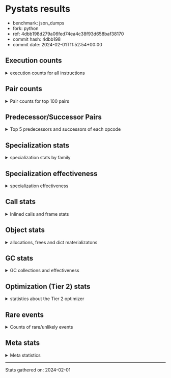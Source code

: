 
# Pystats results

- benchmark: json_dumps
- fork: python
- ref: 4dbb198d279a06fed74ea4c38f93d658baf38170
- commit hash: 4dbb198
- commit date: 2024-02-01T11:52:54+00:00

## Execution counts

<details>
<summary> execution counts for all instructions </summary>

|Name | Count | Self | Cumulative | Miss ratio | 
|---|---:|---:|---:|---:|
| LOAD_FAST | 71,701,640 | 23.1% | 23.1% |  |
| TO_BOOL_BOOL | 25,606,200 | 8.3% | 31.4% |  |
| LOAD_ATTR_INSTANCE_VALUE | 20,484,960 | 6.6% | 38.0% |  |
| POP_JUMP_IF_FALSE | 17,924,560 | 5.8% | 43.8% |  |
| LOAD_GLOBAL_MODULE | 15,365,020 | 5.0% | 48.8% |  |
| LOAD_GLOBAL_BUILTIN | 15,363,780 | 5.0% | 53.7% |  |
| STORE_FAST | 12,805,160 | 4.1% | 57.8% |  |
| LOAD_CONST | 12,803,280 | 4.1% | 62.0% |  |
| POP_JUMP_IF_NOT_NONE | 12,803,200 | 4.1% | 66.1% |  |
| POP_JUMP_IF_TRUE | 10,242,560 | 3.3% | 69.4% |  |
| CALL | 7,685,600 | 2.5% | 71.9% |  |
| RESUME_CHECK | 7,682,540 | 2.5% | 74.4% |  |
| RETURN_VALUE | 7,682,000 | 2.5% | 76.9% |  |
| JUMP_FORWARD | 7,681,920 | 2.5% | 79.3% |  |
| LOAD_ATTR | 5,123,560 | 1.7% | 81.0% |  |
| BUILD_TUPLE | 5,121,280 | 1.7% | 82.6% |  |
| LOAD_FAST_LOAD_FAST | 5,121,280 | 1.7% | 84.3% |  |
| CALL_ISINSTANCE | 5,121,240 | 1.7% | 85.9% |  |
| LOAD_ATTR_METHOD_WITH_VALUES | 5,121,240 | 1.7% | 87.6% |  |
| LOAD_ATTR_NONDESCRIPTOR_WITH_VALUES | 5,121,240 | 1.7% | 89.3% |  |
| ENTER_EXECUTOR | 2,562,880 | 0.8% | 90.1% |  |
| PUSH_NULL | 2,562,520 | 0.8% | 90.9% |  |
| TO_BOOL | 2,561,860 | 0.8% | 91.7% |  |
| POP_TOP | 2,561,360 | 0.8% | 92.6% |  |
| MAKE_FUNCTION | 2,560,640 | 0.8% | 93.4% |  |
| UNARY_NEGATIVE | 2,560,640 | 0.8% | 94.2% |  |
| BUILD_MAP | 2,560,640 | 0.8% | 95.0% |  |
| CALL_KW | 2,560,640 | 0.8% | 95.9% |  |
| POP_JUMP_IF_NONE | 2,560,640 | 0.8% | 96.7% |  |
| SET_FUNCTION_ATTRIBUTE | 2,560,640 | 0.8% | 97.5% |  |
| CALL_METHOD_DESCRIPTOR_O | 2,560,620 | 0.8% | 98.3% |  |
| CALL_PY_EXACT_ARGS | 2,560,620 | 0.8% | 99.2% |  |
| LOAD_ATTR_METHOD_NO_DICT | 2,560,620 | 0.8% | 100.0% |  |
| FOR_ITER_RANGE | 4,160 | 0.0% | 100.0% |  |
| GET_ITER | 1,600 | 0.0% | 100.0% |  |
| FOR_ITER_LIST | 1,500 | 0.0% | 100.0% |  |
| LOAD_ATTR_MODULE | 1,300 | 0.0% | 100.0% |  |
| JUMP_BACKWARD | 1,020 | 0.0% | 100.0% |  |
| STORE_FAST_STORE_FAST | 880 | 0.0% | 100.0% |  |
| UNPACK_SEQUENCE_TWO_TUPLE | 860 | 0.0% | 100.0% |  |
| INTERPRETER_EXIT | 640 | 0.0% | 100.0% |  |
| LOAD_GLOBAL | 640 | 0.0% | 100.0% |  |
| RETURN_CONST | 640 | 0.0% | 100.0% |  |
| LOAD_DEREF | 160 | 0.0% | 100.0% |  |
| FOR_ITER | 120 | 0.0% | 100.0% |  |
| RESUME | 100 | 0.0% | 100.0% |  |
| NOP | 80 | 0.0% | 100.0% |  |
| CALL_FUNCTION_EX | 80 | 0.0% | 100.0% |  |
| COPY_FREE_VARS | 80 | 0.0% | 100.0% |  |
| BINARY_OP_SUBTRACT_FLOAT | 60 | 0.0% | 100.0% |  |
| CALL_BUILTIN_CLASS | 60 | 0.0% | 100.0% |  |
| COMPARE_OP_INT | 60 | 0.0% | 100.0% |  |
| BINARY_OP | 40 | 0.0% | 100.0% |  |
| COMPARE_OP | 40 | 0.0% | 100.0% |  |
| UNPACK_SEQUENCE | 40 | 0.0% | 100.0% |  |


</details>

## Pair counts

<details>
<summary> Pair counts for top 100 pairs </summary>

|Pair | Count | Self | Cumulative | 
|---|---:|---:|---:|
| TO_BOOL_BOOL POP_JUMP_IF_FALSE | 17,924,340 | 5.8% | 5.8% |
| LOAD_FAST LOAD_ATTR_INSTANCE_VALUE | 17,924,200 | 5.8% | 11.6% |
| LOAD_FAST TO_BOOL_BOOL | 15,363,600 | 5.0% | 16.5% |
| LOAD_FAST POP_JUMP_IF_NOT_NONE | 10,242,560 | 3.3% | 19.8% |
| POP_JUMP_IF_FALSE LOAD_FAST | 10,242,560 | 3.3% | 23.1% |
| POP_JUMP_IF_NOT_NONE LOAD_FAST | 10,242,560 | 3.3% | 26.4% |
| JUMP_FORWARD LOAD_FAST | 7,681,920 | 2.5% | 28.9% |
| STORE_FAST JUMP_FORWARD | 7,681,920 | 2.5% | 31.4% |
| LOAD_ATTR_INSTANCE_VALUE LOAD_FAST | 7,681,860 | 2.5% | 33.9% |
| TO_BOOL_BOOL POP_JUMP_IF_TRUE | 7,681,860 | 2.5% | 36.4% |
| RESUME_CHECK LOAD_FAST | 5,121,860 | 1.7% | 38.0% |
| LOAD_FAST LOAD_CONST | 5,121,360 | 1.7% | 39.7% |
| LOAD_GLOBAL_BUILTIN LOAD_FAST | 5,121,300 | 1.7% | 41.3% |
| POP_JUMP_IF_TRUE LOAD_FAST | 5,121,280 | 1.7% | 43.0% |
| LOAD_ATTR_METHOD_WITH_VALUES LOAD_FAST | 5,121,240 | 1.7% | 44.6% |
| LOAD_ATTR_NONDESCRIPTOR_WITH_VALUES LOAD_FAST | 5,121,240 | 1.7% | 46.3% |
| LOAD_FAST LOAD_ATTR_NONDESCRIPTOR_WITH_VALUES | 5,121,200 | 1.7% | 47.9% |
| LOAD_FAST LOAD_GLOBAL_BUILTIN | 5,121,200 | 1.7% | 49.6% |
| POP_JUMP_IF_FALSE LOAD_GLOBAL_MODULE | 5,121,200 | 1.7% | 51.2% |
| CALL_ISINSTANCE TO_BOOL_BOOL | 5,121,200 | 1.7% | 52.9% |
| LOAD_ATTR_INSTANCE_VALUE TO_BOOL_BOOL | 5,121,200 | 1.7% | 54.5% |
| PUSH_NULL LOAD_FAST | 2,561,920 | 0.8% | 55.4% |
| STORE_FAST LOAD_FAST | 2,561,320 | 0.8% | 56.2% |
| LOAD_FAST PUSH_NULL | 2,561,160 | 0.8% | 57.0% |
| LOAD_FAST TO_BOOL | 2,560,880 | 0.8% | 57.8% |
| CALL STORE_FAST | 2,560,740 | 0.8% | 58.7% |
| TO_BOOL POP_JUMP_IF_TRUE | 2,560,700 | 0.8% | 59.5% |
| LOAD_FAST_LOAD_FAST LOAD_ATTR | 2,560,680 | 0.8% | 60.3% |
| CALL RETURN_VALUE | 2,560,660 | 0.8% | 61.2% |
| MAKE_FUNCTION SET_FUNCTION_ATTRIBUTE | 2,560,640 | 0.8% | 62.0% |
| RETURN_VALUE POP_TOP | 2,560,640 | 0.8% | 62.8% |
| RETURN_VALUE RETURN_VALUE | 2,560,640 | 0.8% | 63.6% |
| RETURN_VALUE STORE_FAST | 2,560,640 | 0.8% | 64.5% |
| UNARY_NEGATIVE BUILD_TUPLE | 2,560,640 | 0.8% | 65.3% |
| BUILD_MAP STORE_FAST | 2,560,640 | 0.8% | 66.1% |
| BUILD_TUPLE LOAD_CONST | 2,560,640 | 0.8% | 66.9% |
| LOAD_ATTR LOAD_FAST_LOAD_FAST | 2,560,640 | 0.8% | 67.8% |
| LOAD_CONST MAKE_FUNCTION | 2,560,640 | 0.8% | 68.6% |
| LOAD_CONST CALL | 2,560,640 | 0.8% | 69.4% |
| LOAD_CONST CALL_KW | 2,560,640 | 0.8% | 70.2% |
| LOAD_CONST LOAD_CONST | 2,560,640 | 0.8% | 71.1% |
| POP_JUMP_IF_FALSE BUILD_MAP | 2,560,640 | 0.8% | 71.9% |
| POP_JUMP_IF_NONE LOAD_FAST | 2,560,640 | 0.8% | 72.7% |
| POP_JUMP_IF_TRUE LOAD_CONST | 2,560,640 | 0.8% | 73.5% |
| SET_FUNCTION_ATTRIBUTE STORE_FAST | 2,560,640 | 0.8% | 74.4% |
| CALL RESUME_CHECK | 2,560,620 | 0.8% | 75.2% |
| CALL_KW RESUME_CHECK | 2,560,620 | 0.8% | 76.0% |
| CALL_METHOD_DESCRIPTOR_O RETURN_VALUE | 2,560,620 | 0.8% | 76.9% |
| CALL_PY_EXACT_ARGS RESUME_CHECK | 2,560,620 | 0.8% | 77.7% |
| LOAD_ATTR_INSTANCE_VALUE CALL | 2,560,620 | 0.8% | 78.5% |
| LOAD_ATTR_INSTANCE_VALUE POP_JUMP_IF_NOT_NONE | 2,560,620 | 0.8% | 79.3% |
| LOAD_ATTR_METHOD_NO_DICT LOAD_FAST | 2,560,620 | 0.8% | 80.2% |
| LOAD_GLOBAL_BUILTIN BUILD_TUPLE | 2,560,620 | 0.8% | 81.0% |
| LOAD_GLOBAL_BUILTIN LOAD_ATTR | 2,560,620 | 0.8% | 81.8% |
| LOAD_GLOBAL_MODULE UNARY_NEGATIVE | 2,560,620 | 0.8% | 82.6% |
| LOAD_GLOBAL_MODULE LOAD_FAST_LOAD_FAST | 2,560,620 | 0.8% | 83.5% |
| LOAD_GLOBAL_MODULE POP_JUMP_IF_NONE | 2,560,620 | 0.8% | 84.3% |
| LOAD_GLOBAL_MODULE STORE_FAST | 2,560,620 | 0.8% | 85.1% |
| POP_TOP ENTER_EXECUTOR | 2,560,600 | 0.8% | 85.9% |
| BUILD_TUPLE CALL_ISINSTANCE | 2,560,600 | 0.8% | 86.8% |
| LOAD_ATTR LOAD_GLOBAL_MODULE | 2,560,600 | 0.8% | 87.6% |
| LOAD_CONST LOAD_ATTR_METHOD_NO_DICT | 2,560,600 | 0.8% | 88.4% |
| LOAD_FAST CALL_METHOD_DESCRIPTOR_O | 2,560,600 | 0.8% | 89.2% |
| LOAD_FAST CALL_PY_EXACT_ARGS | 2,560,600 | 0.8% | 90.1% |
| LOAD_FAST LOAD_ATTR_METHOD_WITH_VALUES | 2,560,600 | 0.8% | 90.9% |
| LOAD_FAST_LOAD_FAST LOAD_ATTR_INSTANCE_VALUE | 2,560,600 | 0.8% | 91.7% |
| POP_JUMP_IF_NOT_NONE LOAD_GLOBAL_MODULE | 2,560,600 | 0.8% | 92.6% |
| POP_JUMP_IF_TRUE LOAD_GLOBAL_MODULE | 2,560,600 | 0.8% | 93.4% |
| STORE_FAST LOAD_GLOBAL_BUILTIN | 2,560,600 | 0.8% | 94.2% |
| LOAD_ATTR_INSTANCE_VALUE LOAD_GLOBAL_BUILTIN | 2,560,600 | 0.8% | 95.0% |
| LOAD_GLOBAL_BUILTIN CALL_ISINSTANCE | 2,560,600 | 0.8% | 95.9% |
| LOAD_GLOBAL_BUILTIN LOAD_GLOBAL_BUILTIN | 2,560,600 | 0.8% | 96.7% |
| LOAD_GLOBAL_MODULE LOAD_ATTR_METHOD_WITH_VALUES | 2,560,600 | 0.8% | 97.5% |
| LOAD_GLOBAL_MODULE LOAD_GLOBAL_MODULE | 2,560,600 | 0.8% | 98.3% |
| RESUME_CHECK LOAD_GLOBAL_BUILTIN | 2,560,600 | 0.8% | 99.2% |
| ENTER_EXECUTOR CALL | 2,559,720 | 0.8% | 100.0% |
| CALL CALL | 2,600 | 0.0% | 100.0% |
| ENTER_EXECUTOR FOR_ITER_RANGE | 2,600 | 0.0% | 100.0% |
| FOR_ITER_RANGE ENTER_EXECUTOR | 2,220 | 0.0% | 100.0% |
| LOAD_ATTR LOAD_ATTR | 1,640 | 0.0% | 100.0% |
| LOAD_FAST GET_ITER | 1,600 | 0.0% | 100.0% |
| FOR_ITER_RANGE STORE_FAST | 1,520 | 0.0% | 100.0% |
| LOAD_FAST CALL | 1,320 | 0.0% | 100.0% |
| LOAD_ATTR_MODULE PUSH_NULL | 1,240 | 0.0% | 100.0% |
| LOAD_GLOBAL_MODULE LOAD_ATTR_MODULE | 1,240 | 0.0% | 100.0% |
| STORE_FAST LOAD_GLOBAL_MODULE | 1,160 | 0.0% | 100.0% |
| GET_ITER FOR_ITER_RANGE | 920 | 0.0% | 100.0% |
| STORE_FAST_STORE_FAST LOAD_FAST | 880 | 0.0% | 100.0% |
| UNPACK_SEQUENCE_TWO_TUPLE STORE_FAST_STORE_FAST | 860 | 0.0% | 100.0% |
| FOR_ITER_LIST UNPACK_SEQUENCE_TWO_TUPLE | 840 | 0.0% | 100.0% |
| TO_BOOL TO_BOOL | 820 | 0.0% | 100.0% |
| CALL POP_TOP | 720 | 0.0% | 100.0% |
| POP_TOP JUMP_BACKWARD | 680 | 0.0% | 100.0% |
| RETURN_CONST INTERPRETER_EXIT | 640 | 0.0% | 100.0% |
| FOR_ITER_LIST RETURN_CONST | 640 | 0.0% | 100.0% |
| CACHE RESUME_CHECK | 620 | 0.0% | 100.0% |
| GET_ITER FOR_ITER_LIST | 620 | 0.0% | 100.0% |
| PUSH_NULL CALL | 600 | 0.0% | 100.0% |
| JUMP_BACKWARD FOR_ITER_RANGE | 600 | 0.0% | 100.0% |
| ENTER_EXECUTOR FOR_ITER_LIST | 560 | 0.0% | 100.0% |


</details>

## Predecessor/Successor Pairs

<details>
<summary> Top 5 predecessors and successors of each opcode </summary>

### CACHE

<details>
<summary> Successors and predecessors for CACHE </summary>

|Successors | Count | Percentage | 
|---|---:|---:|
| RESUME_CHECK | 620 | 96.9% |
| RESUME | 20 | 3.1% |


</details>

### GET_ITER

<details>
<summary> Successors and predecessors for GET_ITER </summary>

|Predecessors | Count | Percentage | 
|---|---:|---:|
| LOAD_FAST | 1,600 | 100.0% |

|Successors | Count | Percentage | 
|---|---:|---:|
| FOR_ITER_RANGE | 920 | 57.5% |
| FOR_ITER_LIST | 620 | 38.8% |
| FOR_ITER | 60 | 3.8% |


</details>

### INTERPRETER_EXIT

<details>
<summary> Successors and predecessors for INTERPRETER_EXIT </summary>

|Predecessors | Count | Percentage | 
|---|---:|---:|
| RETURN_CONST | 640 | 100.0% |


</details>

### MAKE_FUNCTION

<details>
<summary> Successors and predecessors for MAKE_FUNCTION </summary>

|Predecessors | Count | Percentage | 
|---|---:|---:|
| LOAD_CONST | 2,560,640 | 100.0% |

|Successors | Count | Percentage | 
|---|---:|---:|
| SET_FUNCTION_ATTRIBUTE | 2,560,640 | 100.0% |


</details>

### NOP

<details>
<summary> Successors and predecessors for NOP </summary>

|Predecessors | Count | Percentage | 
|---|---:|---:|
| POP_TOP | 80 | 100.0% |

|Successors | Count | Percentage | 
|---|---:|---:|
| LOAD_DEREF | 80 | 100.0% |


</details>

### POP_TOP

<details>
<summary> Successors and predecessors for POP_TOP </summary>

|Predecessors | Count | Percentage | 
|---|---:|---:|
| RETURN_VALUE | 2,560,640 | 100.0% |
| CALL | 720 | 0.0% |

|Successors | Count | Percentage | 
|---|---:|---:|
| ENTER_EXECUTOR | 2,560,600 | 100.0% |
| JUMP_BACKWARD | 680 | 0.0% |
| NOP | 80 | 0.0% |


</details>

### PUSH_NULL

<details>
<summary> Successors and predecessors for PUSH_NULL </summary>

|Predecessors | Count | Percentage | 
|---|---:|---:|
| LOAD_FAST | 2,561,160 | 99.9% |
| LOAD_ATTR_MODULE | 1,240 | 0.0% |
| LOAD_DEREF | 80 | 0.0% |
| LOAD_ATTR | 40 | 0.0% |

|Successors | Count | Percentage | 
|---|---:|---:|
| LOAD_FAST | 2,561,920 | 100.0% |
| CALL | 600 | 0.0% |


</details>

### RETURN_VALUE

<details>
<summary> Successors and predecessors for RETURN_VALUE </summary>

|Predecessors | Count | Percentage | 
|---|---:|---:|
| CALL | 2,560,660 | 33.3% |
| RETURN_VALUE | 2,560,640 | 33.3% |
| CALL_METHOD_DESCRIPTOR_O | 2,560,620 | 33.3% |
| LOAD_FAST | 80 | 0.0% |

|Successors | Count | Percentage | 
|---|---:|---:|
| POP_TOP | 2,560,640 | 33.3% |
| RETURN_VALUE | 2,560,640 | 33.3% |
| STORE_FAST | 2,560,640 | 33.3% |
| LOAD_GLOBAL | 40 | 0.0% |
| LOAD_GLOBAL_MODULE | 40 | 0.0% |


</details>

### TO_BOOL

<details>
<summary> Successors and predecessors for TO_BOOL </summary>

|Predecessors | Count | Percentage | 
|---|---:|---:|
| LOAD_FAST | 2,560,880 | 100.0% |
| TO_BOOL | 820 | 0.0% |
| CALL | 40 | 0.0% |
| LOAD_ATTR | 40 | 0.0% |
| CALL_ISINSTANCE | 40 | 0.0% |

|Successors | Count | Percentage | 
|---|---:|---:|
| POP_JUMP_IF_TRUE | 2,560,700 | 100.0% |
| TO_BOOL | 820 | 0.0% |
| TO_BOOL_BOOL | 200 | 0.0% |
| POP_JUMP_IF_FALSE | 140 | 0.0% |


</details>

### UNARY_NEGATIVE

<details>
<summary> Successors and predecessors for UNARY_NEGATIVE </summary>

|Predecessors | Count | Percentage | 
|---|---:|---:|
| LOAD_GLOBAL_MODULE | 2,560,620 | 100.0% |
| LOAD_GLOBAL | 20 | 0.0% |

|Successors | Count | Percentage | 
|---|---:|---:|
| BUILD_TUPLE | 2,560,640 | 100.0% |


</details>

### BINARY_OP

<details>
<summary> Successors and predecessors for BINARY_OP </summary>

|Predecessors | Count | Percentage | 
|---|---:|---:|
| LOAD_FAST | 40 | 100.0% |

|Successors | Count | Percentage | 
|---|---:|---:|
| STORE_FAST | 20 | 50.0% |
| BINARY_OP_SUBTRACT_FLOAT | 20 | 50.0% |


</details>

### BUILD_MAP

<details>
<summary> Successors and predecessors for BUILD_MAP </summary>

|Predecessors | Count | Percentage | 
|---|---:|---:|
| POP_JUMP_IF_FALSE | 2,560,640 | 100.0% |

|Successors | Count | Percentage | 
|---|---:|---:|
| STORE_FAST | 2,560,640 | 100.0% |


</details>

### BUILD_TUPLE

<details>
<summary> Successors and predecessors for BUILD_TUPLE </summary>

|Predecessors | Count | Percentage | 
|---|---:|---:|
| UNARY_NEGATIVE | 2,560,640 | 50.0% |
| LOAD_GLOBAL_BUILTIN | 2,560,620 | 50.0% |
| LOAD_GLOBAL | 20 | 0.0% |

|Successors | Count | Percentage | 
|---|---:|---:|
| LOAD_CONST | 2,560,640 | 50.0% |
| CALL_ISINSTANCE | 2,560,600 | 50.0% |
| CALL | 40 | 0.0% |


</details>

### CALL

<details>
<summary> Successors and predecessors for CALL </summary>

|Predecessors | Count | Percentage | 
|---|---:|---:|
| LOAD_CONST | 2,560,640 | 33.3% |
| LOAD_ATTR_INSTANCE_VALUE | 2,560,620 | 33.3% |
| ENTER_EXECUTOR | 2,559,720 | 33.3% |
| CALL | 2,600 | 0.0% |
| LOAD_FAST | 1,320 | 0.0% |

|Successors | Count | Percentage | 
|---|---:|---:|
| STORE_FAST | 2,560,740 | 33.3% |
| RETURN_VALUE | 2,560,660 | 33.3% |
| RESUME_CHECK | 2,560,620 | 33.3% |
| CALL | 2,600 | 0.0% |
| POP_TOP | 720 | 0.0% |


</details>

### CALL_FUNCTION_EX

<details>
<summary> Successors and predecessors for CALL_FUNCTION_EX </summary>

|Predecessors | Count | Percentage | 
|---|---:|---:|
| LOAD_FAST | 80 | 100.0% |

|Successors | Count | Percentage | 
|---|---:|---:|
| COPY_FREE_VARS | 80 | 100.0% |


</details>

### CALL_KW

<details>
<summary> Successors and predecessors for CALL_KW </summary>

|Predecessors | Count | Percentage | 
|---|---:|---:|
| LOAD_CONST | 2,560,640 | 100.0% |

|Successors | Count | Percentage | 
|---|---:|---:|
| RESUME_CHECK | 2,560,620 | 100.0% |
| RESUME | 20 | 0.0% |


</details>

### COMPARE_OP

<details>
<summary> Successors and predecessors for COMPARE_OP </summary>

|Predecessors | Count | Percentage | 
|---|---:|---:|
| LOAD_CONST | 40 | 100.0% |

|Successors | Count | Percentage | 
|---|---:|---:|
| POP_JUMP_IF_FALSE | 20 | 50.0% |
| COMPARE_OP_INT | 20 | 50.0% |


</details>

### COPY_FREE_VARS

<details>
<summary> Successors and predecessors for COPY_FREE_VARS </summary>

|Predecessors | Count | Percentage | 
|---|---:|---:|
| CALL_FUNCTION_EX | 80 | 100.0% |

|Successors | Count | Percentage | 
|---|---:|---:|
| RESUME_CHECK | 60 | 75.0% |
| RESUME | 20 | 25.0% |


</details>

### ENTER_EXECUTOR

<details>
<summary> Successors and predecessors for ENTER_EXECUTOR </summary>

|Predecessors | Count | Percentage | 
|---|---:|---:|
| POP_TOP | 2,560,600 | 99.9% |
| FOR_ITER_RANGE | 2,220 | 0.1% |
| JUMP_BACKWARD | 60 | 0.0% |

|Successors | Count | Percentage | 
|---|---:|---:|
| CALL | 2,559,720 | 99.9% |
| FOR_ITER_RANGE | 2,600 | 0.1% |
| FOR_ITER_LIST | 560 | 0.0% |


</details>

### FOR_ITER

<details>
<summary> Successors and predecessors for FOR_ITER </summary>

|Predecessors | Count | Percentage | 
|---|---:|---:|
| GET_ITER | 60 | 50.0% |
| JUMP_BACKWARD | 60 | 50.0% |

|Successors | Count | Percentage | 
|---|---:|---:|
| STORE_FAST | 40 | 33.3% |
| FOR_ITER_RANGE | 40 | 33.3% |
| UNPACK_SEQUENCE | 20 | 16.7% |
| FOR_ITER_LIST | 20 | 16.7% |


</details>

### JUMP_BACKWARD

<details>
<summary> Successors and predecessors for JUMP_BACKWARD </summary>

|Predecessors | Count | Percentage | 
|---|---:|---:|
| POP_TOP | 680 | 66.7% |
| FOR_ITER_RANGE | 340 | 33.3% |

|Successors | Count | Percentage | 
|---|---:|---:|
| FOR_ITER_RANGE | 600 | 58.8% |
| FOR_ITER_LIST | 300 | 29.4% |
| ENTER_EXECUTOR | 60 | 5.9% |
| FOR_ITER | 60 | 5.9% |


</details>

### JUMP_FORWARD

<details>
<summary> Successors and predecessors for JUMP_FORWARD </summary>

|Predecessors | Count | Percentage | 
|---|---:|---:|
| STORE_FAST | 7,681,920 | 100.0% |

|Successors | Count | Percentage | 
|---|---:|---:|
| LOAD_FAST | 7,681,920 | 100.0% |


</details>

### LOAD_ATTR

<details>
<summary> Successors and predecessors for LOAD_ATTR </summary>

|Predecessors | Count | Percentage | 
|---|---:|---:|
| LOAD_FAST_LOAD_FAST | 2,560,680 | 50.0% |
| LOAD_GLOBAL_BUILTIN | 2,560,620 | 50.0% |
| LOAD_ATTR | 1,640 | 0.0% |
| LOAD_FAST | 400 | 0.0% |
| LOAD_GLOBAL | 100 | 0.0% |

|Successors | Count | Percentage | 
|---|---:|---:|
| LOAD_FAST_LOAD_FAST | 2,560,640 | 50.0% |
| LOAD_GLOBAL_MODULE | 2,560,600 | 50.0% |
| LOAD_ATTR | 1,640 | 0.0% |
| LOAD_FAST | 160 | 0.0% |
| LOAD_ATTR_INSTANCE_VALUE | 160 | 0.0% |


</details>

### LOAD_CONST

<details>
<summary> Successors and predecessors for LOAD_CONST </summary>

|Predecessors | Count | Percentage | 
|---|---:|---:|
| LOAD_FAST | 5,121,360 | 40.0% |
| BUILD_TUPLE | 2,560,640 | 20.0% |
| LOAD_CONST | 2,560,640 | 20.0% |
| POP_JUMP_IF_TRUE | 2,560,640 | 20.0% |

|Successors | Count | Percentage | 
|---|---:|---:|
| MAKE_FUNCTION | 2,560,640 | 20.0% |
| CALL | 2,560,640 | 20.0% |
| CALL_KW | 2,560,640 | 20.0% |
| LOAD_CONST | 2,560,640 | 20.0% |
| LOAD_ATTR_METHOD_NO_DICT | 2,560,600 | 20.0% |


</details>

### LOAD_DEREF

<details>
<summary> Successors and predecessors for LOAD_DEREF </summary>

|Predecessors | Count | Percentage | 
|---|---:|---:|
| NOP | 80 | 50.0% |
| STORE_FAST | 80 | 50.0% |

|Successors | Count | Percentage | 
|---|---:|---:|
| PUSH_NULL | 80 | 50.0% |
| STORE_FAST | 80 | 50.0% |


</details>

### LOAD_FAST

<details>
<summary> Successors and predecessors for LOAD_FAST </summary>

|Predecessors | Count | Percentage | 
|---|---:|---:|
| POP_JUMP_IF_FALSE | 10,242,560 | 14.3% |
| POP_JUMP_IF_NOT_NONE | 10,242,560 | 14.3% |
| JUMP_FORWARD | 7,681,920 | 10.7% |
| LOAD_ATTR_INSTANCE_VALUE | 7,681,860 | 10.7% |
| RESUME_CHECK | 5,121,860 | 7.1% |

|Successors | Count | Percentage | 
|---|---:|---:|
| LOAD_ATTR_INSTANCE_VALUE | 17,924,200 | 25.0% |
| TO_BOOL_BOOL | 15,363,600 | 21.4% |
| POP_JUMP_IF_NOT_NONE | 10,242,560 | 14.3% |
| LOAD_CONST | 5,121,360 | 7.1% |
| LOAD_ATTR_NONDESCRIPTOR_WITH_VALUES | 5,121,200 | 7.1% |


</details>

### LOAD_FAST_LOAD_FAST

<details>
<summary> Successors and predecessors for LOAD_FAST_LOAD_FAST </summary>

|Predecessors | Count | Percentage | 
|---|---:|---:|
| LOAD_ATTR | 2,560,640 | 50.0% |
| LOAD_GLOBAL_MODULE | 2,560,620 | 50.0% |
| LOAD_GLOBAL | 20 | 0.0% |

|Successors | Count | Percentage | 
|---|---:|---:|
| LOAD_ATTR | 2,560,680 | 50.0% |
| LOAD_ATTR_INSTANCE_VALUE | 2,560,600 | 50.0% |


</details>

### LOAD_GLOBAL

<details>
<summary> Successors and predecessors for LOAD_GLOBAL </summary>

|Predecessors | Count | Percentage | 
|---|---:|---:|
| POP_JUMP_IF_FALSE | 120 | 18.8% |
| LOAD_FAST | 80 | 12.5% |
| STORE_FAST | 80 | 12.5% |
| LOAD_ATTR | 60 | 9.4% |
| RETURN_VALUE | 40 | 6.2% |

|Successors | Count | Percentage | 
|---|---:|---:|
| LOAD_GLOBAL_MODULE | 180 | 28.1% |
| LOAD_GLOBAL_BUILTIN | 140 | 21.9% |
| LOAD_ATTR | 100 | 15.6% |
| LOAD_FAST | 60 | 9.4% |
| LOAD_GLOBAL | 40 | 6.2% |


</details>

### POP_JUMP_IF_FALSE

<details>
<summary> Successors and predecessors for POP_JUMP_IF_FALSE </summary>

|Predecessors | Count | Percentage | 
|---|---:|---:|
| TO_BOOL_BOOL | 17,924,340 | 100.0% |
| TO_BOOL | 140 | 0.0% |
| COMPARE_OP_INT | 60 | 0.0% |
| COMPARE_OP | 20 | 0.0% |

|Successors | Count | Percentage | 
|---|---:|---:|
| LOAD_FAST | 10,242,560 | 57.1% |
| LOAD_GLOBAL_MODULE | 5,121,200 | 28.6% |
| BUILD_MAP | 2,560,640 | 14.3% |
| LOAD_GLOBAL | 120 | 0.0% |
| LOAD_GLOBAL_BUILTIN | 40 | 0.0% |


</details>

### POP_JUMP_IF_NONE

<details>
<summary> Successors and predecessors for POP_JUMP_IF_NONE </summary>

|Predecessors | Count | Percentage | 
|---|---:|---:|
| LOAD_GLOBAL_MODULE | 2,560,620 | 100.0% |
| LOAD_GLOBAL | 20 | 0.0% |

|Successors | Count | Percentage | 
|---|---:|---:|
| LOAD_FAST | 2,560,640 | 100.0% |


</details>

### POP_JUMP_IF_NOT_NONE

<details>
<summary> Successors and predecessors for POP_JUMP_IF_NOT_NONE </summary>

|Predecessors | Count | Percentage | 
|---|---:|---:|
| LOAD_FAST | 10,242,560 | 80.0% |
| LOAD_ATTR_INSTANCE_VALUE | 2,560,620 | 20.0% |
| LOAD_ATTR | 20 | 0.0% |

|Successors | Count | Percentage | 
|---|---:|---:|
| LOAD_FAST | 10,242,560 | 80.0% |
| LOAD_GLOBAL_MODULE | 2,560,600 | 20.0% |
| LOAD_GLOBAL | 40 | 0.0% |


</details>

### POP_JUMP_IF_TRUE

<details>
<summary> Successors and predecessors for POP_JUMP_IF_TRUE </summary>

|Predecessors | Count | Percentage | 
|---|---:|---:|
| TO_BOOL_BOOL | 7,681,860 | 75.0% |
| TO_BOOL | 2,560,700 | 25.0% |

|Successors | Count | Percentage | 
|---|---:|---:|
| LOAD_FAST | 5,121,280 | 50.0% |
| LOAD_CONST | 2,560,640 | 25.0% |
| LOAD_GLOBAL_MODULE | 2,560,600 | 25.0% |
| LOAD_GLOBAL | 40 | 0.0% |


</details>

### RETURN_CONST

<details>
<summary> Successors and predecessors for RETURN_CONST </summary>

|Predecessors | Count | Percentage | 
|---|---:|---:|
| FOR_ITER_LIST | 640 | 100.0% |

|Successors | Count | Percentage | 
|---|---:|---:|
| INTERPRETER_EXIT | 640 | 100.0% |


</details>

### SET_FUNCTION_ATTRIBUTE

<details>
<summary> Successors and predecessors for SET_FUNCTION_ATTRIBUTE </summary>

|Predecessors | Count | Percentage | 
|---|---:|---:|
| MAKE_FUNCTION | 2,560,640 | 100.0% |

|Successors | Count | Percentage | 
|---|---:|---:|
| STORE_FAST | 2,560,640 | 100.0% |


</details>

### STORE_FAST

<details>
<summary> Successors and predecessors for STORE_FAST </summary>

|Predecessors | Count | Percentage | 
|---|---:|---:|
| CALL | 2,560,740 | 20.0% |
| RETURN_VALUE | 2,560,640 | 20.0% |
| BUILD_MAP | 2,560,640 | 20.0% |
| SET_FUNCTION_ATTRIBUTE | 2,560,640 | 20.0% |
| LOAD_GLOBAL_MODULE | 2,560,620 | 20.0% |

|Successors | Count | Percentage | 
|---|---:|---:|
| JUMP_FORWARD | 7,681,920 | 60.0% |
| LOAD_FAST | 2,561,320 | 20.0% |
| LOAD_GLOBAL_BUILTIN | 2,560,600 | 20.0% |
| LOAD_GLOBAL_MODULE | 1,160 | 0.0% |
| LOAD_DEREF | 80 | 0.0% |


</details>

### STORE_FAST_STORE_FAST

<details>
<summary> Successors and predecessors for STORE_FAST_STORE_FAST </summary>

|Predecessors | Count | Percentage | 
|---|---:|---:|
| UNPACK_SEQUENCE_TWO_TUPLE | 860 | 97.7% |
| UNPACK_SEQUENCE | 20 | 2.3% |

|Successors | Count | Percentage | 
|---|---:|---:|
| LOAD_FAST | 880 | 100.0% |


</details>

### UNPACK_SEQUENCE

<details>
<summary> Successors and predecessors for UNPACK_SEQUENCE </summary>

|Predecessors | Count | Percentage | 
|---|---:|---:|
| FOR_ITER | 20 | 50.0% |
| FOR_ITER_LIST | 20 | 50.0% |

|Successors | Count | Percentage | 
|---|---:|---:|
| STORE_FAST_STORE_FAST | 20 | 50.0% |
| UNPACK_SEQUENCE_TWO_TUPLE | 20 | 50.0% |


</details>

### RESUME

<details>
<summary> Successors and predecessors for RESUME </summary>

|Predecessors | Count | Percentage | 
|---|---:|---:|
| CALL | 40 | 40.0% |
| CACHE | 20 | 20.0% |
| CALL_KW | 20 | 20.0% |
| COPY_FREE_VARS | 20 | 20.0% |

|Successors | Count | Percentage | 
|---|---:|---:|
| LOAD_FAST | 60 | 60.0% |
| LOAD_GLOBAL | 40 | 40.0% |


</details>

### BINARY_OP_SUBTRACT_FLOAT

<details>
<summary> Successors and predecessors for BINARY_OP_SUBTRACT_FLOAT </summary>

|Predecessors | Count | Percentage | 
|---|---:|---:|
| LOAD_FAST | 40 | 66.7% |
| BINARY_OP | 20 | 33.3% |

|Successors | Count | Percentage | 
|---|---:|---:|
| STORE_FAST | 60 | 100.0% |


</details>

### CALL_BUILTIN_CLASS

<details>
<summary> Successors and predecessors for CALL_BUILTIN_CLASS </summary>

|Predecessors | Count | Percentage | 
|---|---:|---:|
| LOAD_FAST | 40 | 66.7% |
| CALL | 20 | 33.3% |

|Successors | Count | Percentage | 
|---|---:|---:|
| STORE_FAST | 60 | 100.0% |


</details>

### CALL_ISINSTANCE

<details>
<summary> Successors and predecessors for CALL_ISINSTANCE </summary>

|Predecessors | Count | Percentage | 
|---|---:|---:|
| BUILD_TUPLE | 2,560,600 | 50.0% |
| LOAD_GLOBAL_BUILTIN | 2,560,600 | 50.0% |
| CALL | 40 | 0.0% |

|Successors | Count | Percentage | 
|---|---:|---:|
| TO_BOOL_BOOL | 5,121,200 | 100.0% |
| TO_BOOL | 40 | 0.0% |


</details>

### CALL_METHOD_DESCRIPTOR_O

<details>
<summary> Successors and predecessors for CALL_METHOD_DESCRIPTOR_O </summary>

|Predecessors | Count | Percentage | 
|---|---:|---:|
| LOAD_FAST | 2,560,600 | 100.0% |
| CALL | 20 | 0.0% |

|Successors | Count | Percentage | 
|---|---:|---:|
| RETURN_VALUE | 2,560,620 | 100.0% |


</details>

### CALL_PY_EXACT_ARGS

<details>
<summary> Successors and predecessors for CALL_PY_EXACT_ARGS </summary>

|Predecessors | Count | Percentage | 
|---|---:|---:|
| LOAD_FAST | 2,560,600 | 100.0% |
| CALL | 20 | 0.0% |

|Successors | Count | Percentage | 
|---|---:|---:|
| RESUME_CHECK | 2,560,620 | 100.0% |


</details>

### COMPARE_OP_INT

<details>
<summary> Successors and predecessors for COMPARE_OP_INT </summary>

|Predecessors | Count | Percentage | 
|---|---:|---:|
| LOAD_CONST | 40 | 66.7% |
| COMPARE_OP | 20 | 33.3% |

|Successors | Count | Percentage | 
|---|---:|---:|
| POP_JUMP_IF_FALSE | 60 | 100.0% |


</details>

### FOR_ITER_LIST

<details>
<summary> Successors and predecessors for FOR_ITER_LIST </summary>

|Predecessors | Count | Percentage | 
|---|---:|---:|
| GET_ITER | 620 | 41.3% |
| ENTER_EXECUTOR | 560 | 37.3% |
| JUMP_BACKWARD | 300 | 20.0% |
| FOR_ITER | 20 | 1.3% |

|Successors | Count | Percentage | 
|---|---:|---:|
| UNPACK_SEQUENCE_TWO_TUPLE | 840 | 56.0% |
| RETURN_CONST | 640 | 42.7% |
| UNPACK_SEQUENCE | 20 | 1.3% |


</details>

### FOR_ITER_RANGE

<details>
<summary> Successors and predecessors for FOR_ITER_RANGE </summary>

|Predecessors | Count | Percentage | 
|---|---:|---:|
| ENTER_EXECUTOR | 2,600 | 62.5% |
| GET_ITER | 920 | 22.1% |
| JUMP_BACKWARD | 600 | 14.4% |
| FOR_ITER | 40 | 1.0% |

|Successors | Count | Percentage | 
|---|---:|---:|
| ENTER_EXECUTOR | 2,220 | 53.4% |
| STORE_FAST | 1,520 | 36.5% |
| JUMP_BACKWARD | 340 | 8.2% |
| LOAD_FAST | 80 | 1.9% |


</details>

### LOAD_ATTR_INSTANCE_VALUE

<details>
<summary> Successors and predecessors for LOAD_ATTR_INSTANCE_VALUE </summary>

|Predecessors | Count | Percentage | 
|---|---:|---:|
| LOAD_FAST | 17,924,200 | 87.5% |
| LOAD_FAST_LOAD_FAST | 2,560,600 | 12.5% |
| LOAD_ATTR | 160 | 0.0% |

|Successors | Count | Percentage | 
|---|---:|---:|
| LOAD_FAST | 7,681,860 | 37.5% |
| TO_BOOL_BOOL | 5,121,200 | 25.0% |
| CALL | 2,560,620 | 12.5% |
| POP_JUMP_IF_NOT_NONE | 2,560,620 | 12.5% |
| LOAD_GLOBAL_BUILTIN | 2,560,600 | 12.5% |


</details>

### LOAD_ATTR_METHOD_NO_DICT

<details>
<summary> Successors and predecessors for LOAD_ATTR_METHOD_NO_DICT </summary>

|Predecessors | Count | Percentage | 
|---|---:|---:|
| LOAD_CONST | 2,560,600 | 100.0% |
| LOAD_ATTR | 20 | 0.0% |

|Successors | Count | Percentage | 
|---|---:|---:|
| LOAD_FAST | 2,560,620 | 100.0% |


</details>

### LOAD_ATTR_METHOD_WITH_VALUES

<details>
<summary> Successors and predecessors for LOAD_ATTR_METHOD_WITH_VALUES </summary>

|Predecessors | Count | Percentage | 
|---|---:|---:|
| LOAD_FAST | 2,560,600 | 50.0% |
| LOAD_GLOBAL_MODULE | 2,560,600 | 50.0% |
| LOAD_ATTR | 40 | 0.0% |

|Successors | Count | Percentage | 
|---|---:|---:|
| LOAD_FAST | 5,121,240 | 100.0% |


</details>

### LOAD_ATTR_MODULE

<details>
<summary> Successors and predecessors for LOAD_ATTR_MODULE </summary>

|Predecessors | Count | Percentage | 
|---|---:|---:|
| LOAD_GLOBAL_MODULE | 1,240 | 95.4% |
| LOAD_ATTR | 60 | 4.6% |

|Successors | Count | Percentage | 
|---|---:|---:|
| PUSH_NULL | 1,240 | 95.4% |
| STORE_FAST | 60 | 4.6% |


</details>

### LOAD_ATTR_NONDESCRIPTOR_WITH_VALUES

<details>
<summary> Successors and predecessors for LOAD_ATTR_NONDESCRIPTOR_WITH_VALUES </summary>

|Predecessors | Count | Percentage | 
|---|---:|---:|
| LOAD_FAST | 5,121,200 | 100.0% |
| LOAD_ATTR | 40 | 0.0% |

|Successors | Count | Percentage | 
|---|---:|---:|
| LOAD_FAST | 5,121,240 | 100.0% |


</details>

### LOAD_GLOBAL_BUILTIN

<details>
<summary> Successors and predecessors for LOAD_GLOBAL_BUILTIN </summary>

|Predecessors | Count | Percentage | 
|---|---:|---:|
| LOAD_FAST | 5,121,200 | 33.3% |
| STORE_FAST | 2,560,600 | 16.7% |
| LOAD_ATTR_INSTANCE_VALUE | 2,560,600 | 16.7% |
| LOAD_GLOBAL_BUILTIN | 2,560,600 | 16.7% |
| RESUME_CHECK | 2,560,600 | 16.7% |

|Successors | Count | Percentage | 
|---|---:|---:|
| LOAD_FAST | 5,121,300 | 33.3% |
| BUILD_TUPLE | 2,560,620 | 16.7% |
| LOAD_ATTR | 2,560,620 | 16.7% |
| CALL_ISINSTANCE | 2,560,600 | 16.7% |
| LOAD_GLOBAL_BUILTIN | 2,560,600 | 16.7% |


</details>

### LOAD_GLOBAL_MODULE

<details>
<summary> Successors and predecessors for LOAD_GLOBAL_MODULE </summary>

|Predecessors | Count | Percentage | 
|---|---:|---:|
| POP_JUMP_IF_FALSE | 5,121,200 | 33.3% |
| LOAD_ATTR | 2,560,600 | 16.7% |
| POP_JUMP_IF_NOT_NONE | 2,560,600 | 16.7% |
| POP_JUMP_IF_TRUE | 2,560,600 | 16.7% |
| LOAD_GLOBAL_MODULE | 2,560,600 | 16.7% |

|Successors | Count | Percentage | 
|---|---:|---:|
| UNARY_NEGATIVE | 2,560,620 | 16.7% |
| LOAD_FAST_LOAD_FAST | 2,560,620 | 16.7% |
| POP_JUMP_IF_NONE | 2,560,620 | 16.7% |
| STORE_FAST | 2,560,620 | 16.7% |
| LOAD_ATTR_METHOD_WITH_VALUES | 2,560,600 | 16.7% |


</details>

### RESUME_CHECK

<details>
<summary> Successors and predecessors for RESUME_CHECK </summary>

|Predecessors | Count | Percentage | 
|---|---:|---:|
| CALL | 2,560,620 | 33.3% |
| CALL_KW | 2,560,620 | 33.3% |
| CALL_PY_EXACT_ARGS | 2,560,620 | 33.3% |
| CACHE | 620 | 0.0% |
| COPY_FREE_VARS | 60 | 0.0% |

|Successors | Count | Percentage | 
|---|---:|---:|
| LOAD_FAST | 5,121,860 | 66.7% |
| LOAD_GLOBAL_BUILTIN | 2,560,600 | 33.3% |
| LOAD_GLOBAL | 40 | 0.0% |
| LOAD_GLOBAL_MODULE | 40 | 0.0% |


</details>

### TO_BOOL_BOOL

<details>
<summary> Successors and predecessors for TO_BOOL_BOOL </summary>

|Predecessors | Count | Percentage | 
|---|---:|---:|
| LOAD_FAST | 15,363,600 | 60.0% |
| CALL_ISINSTANCE | 5,121,200 | 20.0% |
| LOAD_ATTR_INSTANCE_VALUE | 5,121,200 | 20.0% |
| TO_BOOL | 200 | 0.0% |

|Successors | Count | Percentage | 
|---|---:|---:|
| POP_JUMP_IF_FALSE | 17,924,340 | 70.0% |
| POP_JUMP_IF_TRUE | 7,681,860 | 30.0% |


</details>

### UNPACK_SEQUENCE_TWO_TUPLE

<details>
<summary> Successors and predecessors for UNPACK_SEQUENCE_TWO_TUPLE </summary>

|Predecessors | Count | Percentage | 
|---|---:|---:|
| FOR_ITER_LIST | 840 | 97.7% |
| UNPACK_SEQUENCE | 20 | 2.3% |

|Successors | Count | Percentage | 
|---|---:|---:|
| STORE_FAST_STORE_FAST | 860 | 100.0% |


</details>


</details>

## Specialization stats

<details>
<summary> specialization stats by family </summary>

### BINARY_OP

<details>
<summary> specialization stats for BINARY_OP family </summary>

|Kind | Count | Ratio | 
|---|---:|---:|
|     deferred | 20 | 20.0% |
|          hit | 60 | 60.0% |

| | Count | Ratio | 
|---|---:|---:|
| Success | 20 | 100.0% |
| Failure | 0 | 0.0% |


</details>

### CALL

<details>
<summary> specialization stats for CALL family </summary>

|Kind | Count | Ratio | 
|---|---:|---:|
|     deferred | 7,682,900 | 42.9% |
|          hit | 10,242,540 | 57.1% |

| | Count | Ratio | 
|---|---:|---:|
| Success | 100 | 3.7% |
| Failure | 2,600 | 96.3% |

|Failure kind | Count | Ratio | 
|---|---:|---:|
| other | 900 | 34.6% |
| code complex parameters | 820 | 31.5% |
| class mutable | 820 | 31.5% |
| cfunc noargs | 60 | 2.3% |


</details>

### COMPARE_OP

<details>
<summary> specialization stats for COMPARE_OP family </summary>

|Kind | Count | Ratio | 
|---|---:|---:|
|     deferred | 20 | 20.0% |
|          hit | 60 | 60.0% |

| | Count | Ratio | 
|---|---:|---:|
| Success | 20 | 100.0% |
| Failure | 0 | 0.0% |


</details>

### FOR_ITER

<details>
<summary> specialization stats for FOR_ITER family </summary>

|Kind | Count | Ratio | 
|---|---:|---:|
|     deferred | 60 | 1.0% |
|          hit | 5,660 | 97.9% |

| | Count | Ratio | 
|---|---:|---:|
| Success | 60 | 100.0% |
| Failure | 0 | 0.0% |


</details>

### LOAD_ATTR

<details>
<summary> specialization stats for LOAD_ATTR family </summary>

|Kind | Count | Ratio | 
|---|---:|---:|
|     deferred | 5,121,600 | 13.3% |
|          hit | 33,289,360 | 86.7% |

| | Count | Ratio | 
|---|---:|---:|
| Success | 320 | 16.3% |
| Failure | 1,640 | 83.7% |

|Failure kind | Count | Ratio | 
|---|---:|---:|
| method | 820 | 50.0% |
| metaclass attribute | 820 | 50.0% |


</details>

### LOAD_GLOBAL

<details>
<summary> specialization stats for LOAD_GLOBAL family </summary>

|Kind | Count | Ratio | 
|---|---:|---:|
|     deferred | 320 | 0.0% |
|          hit | 30,728,800 | 100.0% |

| | Count | Ratio | 
|---|---:|---:|
| Success | 320 | 100.0% |
| Failure | 0 | 0.0% |


</details>

### POP_JUMP_IF_FALSE

<details>
<summary> specialization stats for POP_JUMP_IF_FALSE family </summary>


</details>

### POP_JUMP_IF_NONE

<details>
<summary> specialization stats for POP_JUMP_IF_NONE family </summary>


</details>

### POP_JUMP_IF_NOT_NONE

<details>
<summary> specialization stats for POP_JUMP_IF_NOT_NONE family </summary>


</details>

### POP_JUMP_IF_TRUE

<details>
<summary> specialization stats for POP_JUMP_IF_TRUE family </summary>


</details>

### TO_BOOL

<details>
<summary> specialization stats for TO_BOOL family </summary>

|Kind | Count | Ratio | 
|---|---:|---:|
|     deferred | 2,560,840 | 9.1% |
|          hit | 25,606,200 | 90.9% |

| | Count | Ratio | 
|---|---:|---:|
| Success | 200 | 19.6% |
| Failure | 820 | 80.4% |

|Failure kind | Count | Ratio | 
|---|---:|---:|
| dict | 820 | 100.0% |


</details>

### UNPACK_SEQUENCE

<details>
<summary> specialization stats for UNPACK_SEQUENCE family </summary>

|Kind | Count | Ratio | 
|---|---:|---:|
|     deferred | 20 | 2.2% |
|          hit | 860 | 95.6% |

| | Count | Ratio | 
|---|---:|---:|
| Success | 20 | 100.0% |
| Failure | 0 | 0.0% |


</details>


</details>

## Specialization effectiveness

<details>
<summary> specialization effectiveness </summary>

|Instructions | Count | Ratio | 
|---|---:|---:|
| Basic | 143,411,800 | 46.3% |
| Not specialized | 58,902,860 | 19.0% |
| Specialized hits | 107,556,080 | 34.7% |
| Specialized misses | 0 | 0.0% |

### Deferred by instruction

<details>
<summary> deferred by instruction </summary>

|Name | Count | Ratio | 
|---|---:|---:|
| CALL | 7,682,900 | 50.0% |
| LOAD_ATTR | 5,121,600 | 33.3% |
| TO_BOOL | 2,560,840 | 16.7% |
| LOAD_GLOBAL | 320 | 0.0% |
| FOR_ITER | 60 | 0.0% |
| BINARY_OP | 20 | 0.0% |
| COMPARE_OP | 20 | 0.0% |
| UNPACK_SEQUENCE | 20 | 0.0% |
| BINARY_SLICE | 0 | 0.0% |
| STORE_SLICE | 0 | 0.0% |


</details>

### Misses by instruction

<details>
<summary> misses by instruction </summary>


</details>


</details>

## Call stats

<details>
<summary> Inlined calls and frame stats </summary>

| | Count | Ratio | 
|---|---:|---:|
| Calls to PyEval_EvalDefault | 640 | 0.0% |
| Calls to Python functions inlined | 7,682,000 | 100.0% |
| Calls via PyEval_EvalFrame (total) | 640 | 0.0% |
| Calls via PyEval_EvalFrame (vector) | 640 | 0.0% |
| Calls via PyEval_EvalFrame (generator) | 0 | 0.0% |
| Calls via PyEval_EvalFrame (legacy) | 0 | 0.0% |
| Calls via PyEval_EvalFrame (function vectorcall) | 640 | 0.0% |
| Calls via PyEval_EvalFrame (build class) | 0 | 0.0% |
| Calls via PyEval_EvalFrame (slot) | 0 | 0.0% |
| Calls via PyEval_EvalFrame (function ex) | 80 | 0.0% |
| Calls via PyEval_EvalFrame (api) | 0 | 0.0% |
| Calls via PyEval_EvalFrame (method) | 0 | 0.0% |
| Frame objects created | 0 | 0.0% |
| Frames pushed | 2,560,620 | 33.3% |


</details>

## Object stats

<details>
<summary> allocations, frees and dict materializatons </summary>

| | Count | Ratio | 
|---|---:|---:|
| Allocations from freelist | 20,485,280 | 20.4% |
| Frees to freelist | 20,485,220 |  |
| Allocations | 79,834,500 | 79.6% |
| Allocations to 512 bytes | 79,834,500 | 79.6% |
| Allocations to 4 kbytes | 0 | 0.0% |
| Allocations over 4 kbytes | 0 | 0.0% |
| Frees | 79,834,438 |  |
| New values | 0 |  |
| Interpreter increfs | 112,684,820 | 54.0% |
| Interpreter decrefs | 132,680,200 | 43.5% |
| Increfs | 96,024,195 | 46.0% |
| Decrefs | 172,187,195 | 56.5% |
| Materialize dict (on request) | 0 |  |
| Materialize dict (new key) | 0 |  |
| Materialize dict (too big) | 0 |  |
| Materialize dict (str subclass) | 0 |  |
| Dematerialize dict | 0 |  |
| Method cache hits | 2,561,850 |  |
| Method cache misses | 190 |  |
| Method cache collisions | 173 |  |
| Method cache dunder hits | 10,243,353 |  |
| Method cache dunder misses | 27 |  |


</details>

## GC stats

<details>
<summary> GC collections and effectiveness </summary>

|Generation | Collections | Objects collected | Object visits | 
|---:|---:|---:|---:|
| 0 | 0 | 0 | 0 |
| 1 | 0 | 0 | 0 |
| 2 | 0 | 0 | 0 |


</details>

## Optimization (Tier 2) stats

<details>
<summary> statistics about the Tier 2 optimizer </summary>

| | Count | Ratio | 
|---|---:|---:|
| Optimization attempts | 60 |  |
| Traces created | 60 | 100.0% |
| Trace stack overflow | 0 | 0.0% |
| Trace stack underflow | 0 | 0.0% |
| Trace too long | 0 | 0.0% |
| Trace too short | 0 | 0.0% |
| Inner loop found | 0 | 0.0% |
| Recursive call | 0 | 0.0% |
| Low confidence | 0 | 0.0% |
| Traces executed | 2,562,880 |  |
| Uops executed | 33,300,960 | 12.99 |

### Trace length histogram

<details>
<summary> trace length histogram </summary>

|Range | Count | Ratio | 
|---|---:|---:|
| <= 1 | 0 | 0.0% |
| <= 2 | 0 | 0.0% |
| <= 4 | 0 | 0.0% |
| <= 8 | 0 | 0.0% |
| <= 16 | 0 | 0.0% |
| <= 32 | 40 | 66.7% |
| <= 64 | 20 | 33.3% |


</details>

### Optimized trace length histogram

<details>
<summary> optimized trace length histogram </summary>

|Range | Count | Ratio | 
|---|---:|---:|
| <= 1 | 0 | 0.0% |
| <= 2 | 0 | 0.0% |
| <= 4 | 0 | 0.0% |
| <= 8 | 0 | 0.0% |
| <= 16 | 40 | 66.7% |
| <= 32 | 20 | 33.3% |


</details>

### Trace run length histogram

<details>
<summary> trace run length histogram </summary>

|Range | Count | Ratio | 
|---|---:|---:|
| <= 1 | 0 | 0.0% |
| <= 2 | 560 | 0.0% |
| <= 4 | 2,600 | 0.1% |
| <= 8 | 0 | 0.0% |
| <= 16 | 2,558,040 | 99.8% |
| <= 32 | 1,680 | 0.1% |


</details>

### Uop execution stats

<details>
<summary> uop execution stats </summary>

|Name | Count | Self | Cumulative | Miss ratio | 
|---|---:|---:|---:|---:|
| _SET_IP | 2,564,000 | 7.7% | 7.7% |  |
| STORE_FAST | 2,563,080 | 7.7% | 15.4% |  |
| _GUARD_NOT_EXHAUSTED_RANGE | 2,562,320 | 7.7% | 23.1% | 0.1% |
| _ITER_CHECK_RANGE | 2,562,320 | 7.7% | 30.8% |  |
| LOAD_FAST | 2,561,400 | 7.7% | 38.5% |  |
| _CHECK_VALIDITY | 2,561,400 | 7.7% | 46.2% |  |
| _EXIT_TRACE | 2,559,720 | 7.7% | 53.9% | 100.0% |
| PUSH_NULL | 2,559,720 | 7.7% | 61.5% |  |
| _ITER_NEXT_RANGE | 2,559,720 | 7.7% | 69.2% |  |
| _GUARD_GLOBALS_VERSION | 2,559,440 | 7.7% | 76.9% |  |
| _LOAD_GLOBAL_MODULE | 2,559,440 | 7.7% | 84.6% |  |
| _CHECK_ATTR_MODULE | 2,559,440 | 7.7% | 92.3% |  |
| _LOAD_ATTR_MODULE | 2,559,440 | 7.7% | 100.0% |  |
| _GUARD_NOT_EXHAUSTED_LIST | 2,240 | 0.0% | 100.0% | 25.0% |
| _ITER_CHECK_LIST | 2,240 | 0.0% | 100.0% |  |
| GET_ITER | 1,680 | 0.0% | 100.0% |  |
| UNPACK_SEQUENCE_TWO_TUPLE | 1,680 | 0.0% | 100.0% |  |
| _ITER_NEXT_LIST | 1,680 | 0.0% | 100.0% |  |


</details>

### Unsupported opcodes

<details>
<summary> unsupported opcodes </summary>

|Opcode | Count | 
|---|---:|
| CALL | 60 |


</details>


</details>

## Rare events

<details>
<summary> Counts of rare/unlikely events </summary>

|Event | Count | 
|---|---:|
| set_class | 0 |
| set_bases | 0 |
| set_eval_frame_func | 0 |
| builtin_dict | 0 |
| func_modification | 0 |


</details>

## Meta stats

<details>
<summary> Meta statistics </summary>

| | Count | 
|---|---:|
| Number of data files | 20 |


</details>

---
Stats gathered on: 2024-02-01
